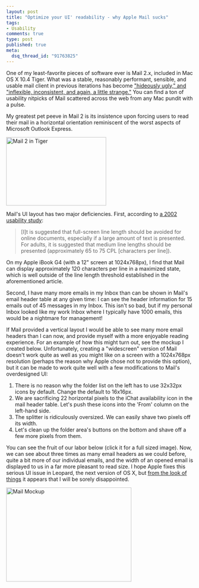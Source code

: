 ```yaml
--- 
layout: post
title: "Optimize your UI' readability - why Apple Mail sucks"
tags: 
- Usability
comments: true
type: post
published: true
meta: 
  dsq_thread_id: "91763825"
---
```

One of my least-favorite pieces of software ever is Mail 2.x, included in Mac OS X 10.4 Tiger. What was a stable, reasonably performant, sensible, and usable mail client in previous iterations has become <a href="http://arstechnica.com/reviews/os/macosx-10.4.ars/3">&quot;hideously ugly,&quot; and &quot;inflexible, inconsistent, and again, a little strange.&quot;</a> You can find a ton of usability nitpicks of Mail scattered across the web from any Mac pundit with a pulse.

  My greatest pet peeve in Mail 2 is its insistence upon forcing users to read their mail in a horizontal orientation reminiscent of the worst aspects of Microsoft Outlook Express.

  <a href="http://www.brethorsting.com/uidesign/2006/11/18/mail2.png"><img alt="Mail 2 in Tiger" src="http://www.brethorsting.com/uidesign/2006/11/18/mail2-thumb.png" width="269" height="184" /></a>

  Mail's UI layout has two major deficiencies. First, according to <a href="http://psychology.wichita.edu/surl/usabilitynews/42/text_length.htm">a 2002 usability study</a>:
  <blockquote>[I]t is suggested that full-screen line length should be avoided for online documents, especially if a large amount of text is presented. For adults, it is suggested that medium line lengths should be presented (approximately 65 to 75 CPL [characters per line]).</blockquote>

  On my Apple iBook G4 (with a 12" screen at 1024x768px), I find that Mail can display approximately 120 characters per line in a maximized state, which is well outside of the line length threshold established in the aforementioned article.

  Second, I have many more emails in my Inbox than can be shown in Mail's email header table at any given time: I can see the header information for 15 emails out of 45 messages in my Inbox. This isn't so bad, but if my personal Inbox looked like my work Inbox where I typically have 1000 emails, this would be a nightmare for management!

  If Mail provided a vertical layout I would be able to see many more email headers than I can now, and provide myself with a more enjoyable reading experience. For an example of how this might turn out, see the mockup I created below. Unfortunately, creating a &quot;widescreen&quot; version of Mail doesn't work quite as well as you might like on a screen with a 1024x768px resolution (perhaps the reason why Apple chose not to provide this option), but it can be made to work quite well with a few modifications to Mail's overdesigned UI:
  <ol>
  <li>There is no reason why the folder list on the left has to use 32x32px icons by default. Change the default to 16x16px.</li>
  <li>We are sacrificing 22 horizontal pixels to the iChat availability icon in the mail header table. Let's push these icons into the 'From' column on the left-hand side.</li>
  <li>The splitter is ridiculously oversized. We can easily shave two pixels off its width.</li>
  <li>Let's clean up the folder area's buttons on the bottom and shave off a few more pixels from them.</li>
  </ol>

  You can see the fruit of our labor below (click it for a full sized image). Now, we can see about three times as many email headers as we could before, quite a bit more of our individual emails, and the width of an opened email is displayed to us in a far more pleasant to read size. I hope Apple fixes this serious UI issue in Leopard, the next version of OS X, but <a href="http://www.apple.com/macosx/leopard/mail.html">from the look of things</a> it appears that I will be sorely disappointed.

  <a href="http://www.brethorsting.com/uidesign/2006/11/18/Mail-mockup.png"><img alt="Mail Mockup" src="http://www.brethorsting.com/uidesign/2006/11/18/Mail-mockup-thumb.png" width="337" height="253" /></a>
